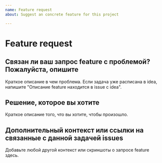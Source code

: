 ```yaml
---
name: Feature request
about: Suggest an concrete feature for this project

---
```

# Feature request

## Связан ли ваш запрос feature с проблемой? Пожалуйста, опишите

Краткое описание в чем проблема. Если задача уже расписана в idea, напишите "Описание feature находится в issue с idea".
<!-- Например: трудно отслеживать работоспособность Django-проекта в онлайн, было бы удобно иметь механизм логгирования. -->

## Решение, которое вы хотите

Краткое описание того, что вы хотите, чтобы произошло.
<!-- Например: можно добавить поддержку стандартного механизма логгирования в Django. -->

## Дополнительный контекст или ссылки на связанные с данной задачей issues

Добавьте любой другой контекст или скриншоты о запросе feature здесь.
<!-- Например: система логгирования не должна сильно нагружать приложение. -->
